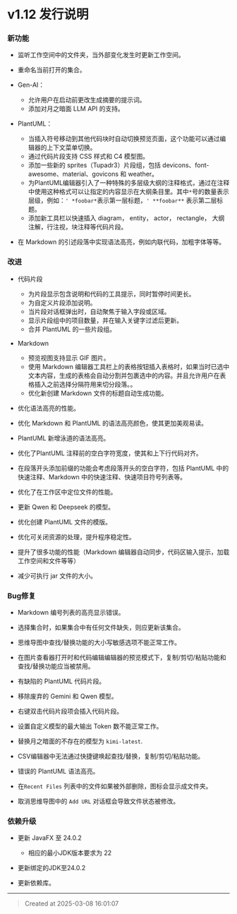 # v1.12 发行说明

### 新功能

* 监听工作空间中的文件夹，当外部变化发生时更新工作空间。

* 重命名当前打开的集合。 

* Gen-AI：
	* 允许用户在启动前更改生成摘要的提示词。
	* 添加对月之暗面 LLM API 的支持。

* PlantUML： 
	* 当插入符号移动到其他代码块时自动切换预览页面，这个功能可以通过编辑器的上下文菜单切换。
	* 通过代码片段支持 CSS 样式和 C4 模型图。
	* 添加一些新的 sprites（Tupadr3）片段组，包括 devicons、font-awesome、material、govicons 和 weather。
	* 为PlantUML编辑器引入了一种特殊的多层级大纲的注释格式，通过在注释中使用这种格式可以让指定的内容显示在大纲条目里。其中`*`号的数量表示层级，例如：`' *foobar*`表示第一层标题，`' **foobar**` 表示第二层标题。
	* 添加新工具栏以快速插入 diagram， entity， actor， rectangle， 大纲注解，行注视，块注释等代码片段。

* 在 Markdown 的引述段落中实现语法高亮，例如内联代码，加粗字体等等。


### 改进

* 代码片段
	* 为片段显示包含说明和代码的工具提示，同时暂停时间更长。
	* 为自定义片段添加说明。
	* 当片段对话框弹出时，自动聚焦于输入字段或区域。
	* 显示片段组中的项目数量，并在输入关键字过滤后更新。
	* 合并 PlantUML 的一些片段组。

* Markdown
	* 预览视图支持显示 GIF 图片。  
	* 使用 Markdown 编辑器工具栏上的表格按钮插入表格时，如果当时已选中文本内容，生成的表格会自动分割并包裹选中的内容。并且允许用户在表格插入之前选择分隔符用来切分段落。。
	* 优化新创建 Markdown 文件的标题自动生成功能。

* 优化语法高亮的性能。

* 优化 Markdown 和 PlantUML 的语法高亮颜色，使其更加美观易读。

* PlantUML 新增泳道的语法高亮。

* 优化了PlantUML 注释前的空白字符宽度，使其和上下行代码对齐。

* 在段落开头添加前缀的功能会考虑段落开头的空白字符，包括 PlantUML 中的快速注释、Markdown 中的快速注释、快速项目符号列表等。

* 优化了在工作区中定位文件的性能。

* 更新 Qwen 和 Deepseek 的模型。

* 优化创建 PlantUML 文件的模版。 

* 优化可关闭资源的处理，提升程序稳定性。

* 提升了很多功能的性能（Markdown 编辑器自动同步，代码区输入提示，加载工作空间和文件等等）

* 减少可执行 jar 文件的大小。

### Bug修复

* Markdown 编号列表的高亮显示错误。

* 选择集合时，如果集合中有任何文件缺失，则应更新该集合。

* 思维导图中查找/替换功能的大小写敏感选项不能正常工作。

* 在图片查看器打开时和代码编辑编辑器的预览模式下，复制/剪切/粘贴功能和查找/替换功能应当被禁用。

* 有缺陷的 PlantUML 代码片段。

* 移除废弃的 Gemini 和 Qwen 模型。

* 右键双击代码片段项会插入代码片段。

* 设置自定义模型的最大输出 Token 数不能正常工作。

* 替换月之暗面的不存在的模型为 `kimi-latest`.

* CSV编辑器中无法通过快捷键唤起查找/替换，复制/剪切/粘贴功能。

* 错误的 PlantUML 语法高亮。

* 在`Recent Files` 列表中的文件如果被外部删除，图标会显示成文件夹。

* 取消思维导图中的 `Add URL` 对话框会导致文件状态被修改。

### 依赖升级

* 更新 JavaFX 至 24.0.2
	* 相应的最小JDK版本要求为 22

* 更新绑定的JDK至24.0.2

* 更新依赖库。

---
> Created at 2025-03-08 16:01:07
